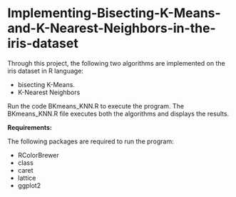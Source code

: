 # Implementing-Bisecting-K-Means-and-K-Nearest-Neighbors-in-the-iris-dataset

Through this project, the following two algorithms are implemented on the iris dataset in R language:
<ul> <li>bisecting K-Means. </li>
<li>K-Nearest Neighbors </li>
  </ul>

Run the code BKmeans_KNN.R to execute the program.
The BKmeans_KNN.R file executes both the algorithms and displays the results. 

<b> Requirements: </b>

The following packages are required to run the program:
<ul>
  <li>RColorBrewer</li>
<li>class</li>
<li>caret</li>
<li>lattice</li>
<li>ggplot2</li>
  </ul>

